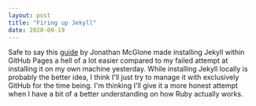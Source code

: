 ```yaml
---
layout: post
title: "Firing up Jekyll"
date: 2020-09-19
---
```


Safe to say this [guide](http://jmcglone.com/guides/github-pages/) by Jonathan McGlone made installing Jekyll within GitHub Pages a hell of a lot easier compared to my failed attempt at installing it on my own machine yesterday. While installing Jekyll locally is probably the better idea, I think I'll just try to manage it with exclusively GitHub for the time being. I'm thinking I'll give it a more honest attempt when I have a bit of a better understanding on how Ruby actually works.
